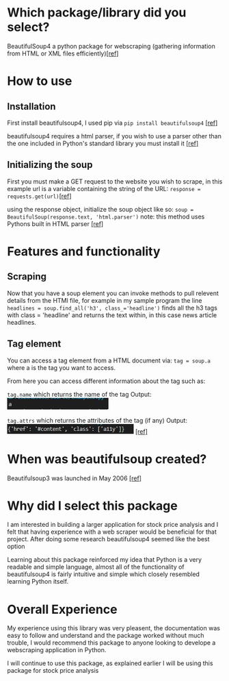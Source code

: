 # Which package/library did you select?
BeautifulSoup4 a python package for webscraping (gathering information from HTML or XML files efficiently)[[ref]](https://beautiful-soup-4.readthedocs.io/en/latest/)

# How to use
## Installation
First install beautifulsoup4, I used pip via 
`pip install beautifulsoup4` [[ref]](https://beautiful-soup-4.readthedocs.io/en/latest/)

beautifulsoup4 requires a html parser, if you wish to use a parser other than the one included in Python's standard library you must install it [[ref]](https://beautiful-soup-4.readthedocs.io/en/latest/)

## Initializing the soup
First you must make a GET request to the website you wish to scrape, in this example url is a variable containing the string of the URL:
`response = requests.get(url)`[[ref]](https://requests.readthedocs.io/en/latest/)

using the response object, initialize the soup object like so:
`soup = BeautifulSoup(response.text, 'html.parser')` 
note: this method uses Pythons built in HTML parser [[ref]](https://beautiful-soup-4.readthedocs.io/en/latest/)
# Features and functionality
## Scraping
Now that you have a soup element you can invoke methods to pull relevent details from the HTMl file, for example in my sample program the line `headlines = soup.find_all('h3', class_='headline')` finds all the h3 tags with class = 'headline' and returns the text within, in this case news article headlines.  

## Tag element
You can access a tag element from a HTML document via:
`tag = soup.a` 
where a is the tag you want to access.

From here you can access different information about the tag such as:

`tag.name` which returns the name of the tag
Output:![name](a.JPG)

`tag.attrs` which returns the attributes of the tag (if any)
Output:![name](atte.JPG)
[[ref]](https://beautiful-soup-4.readthedocs.io/en/latest/)

# When was beautifulsoup created?
Beautifulsoup3 was launched in May 2006
[[ref]](https://en.wikipedia.org/wiki/Beautiful_Soup_(HTML_parser))

# Why did I select this package

I am interested in building a larger application for stock price analysis and I felt that having experience with a web scraper would be beneficial for that project.  After doing some research beautifulsoup4 seemed like the best option

Learning about this package reinforced my idea that Python is a very readable and simple language, almost all of the functionality of beautifulsoup4 is fairly intuitive and simple which closely resembled learning Python itself.

# Overall Experience
My experience using this library was very pleasent, the documentation was easy to follow and understand and the package worked without much trouble, I would recommend this package to anyone looking to develope a webscraping application in Python.

I will continue to use this package, as explained earlier I will be using this package for stock price analysis
